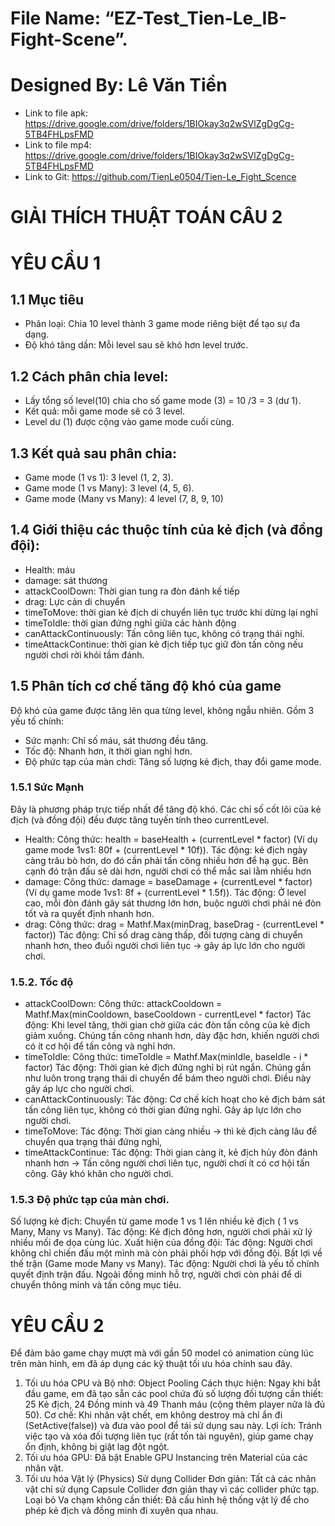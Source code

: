 # File Name: “EZ-Test_Tien-Le_IB-Fight-Scene”.
# Designed By: Lê Văn Tiền
- Link to file apk: https://drive.google.com/drive/folders/1BIOkay3q2wSVlZgDgCg-5TB4FHLpsFMD
- Link to file mp4: https://drive.google.com/drive/folders/1BIOkay3q2wSVlZgDgCg-5TB4FHLpsFMD
- Link to Git: https://github.com/TienLe0504/Tien-Le_Fight_Scence
  
# GIẢI THÍCH THUẬT TOÁN CÂU 2
# YÊU CẦU 1
## 1.1 Mục tiêu
- Phân loại: Chia 10 level thành 3 game mode riêng biệt để tạo sự đa dạng.
- Độ khó tăng dần: Mỗi level sau sẽ khó hơn level trước.
 
## 1.2 Cách phân chia level:
- Lấy tổng số level(10) chia cho số game mode (3) = 10 /3 = 3 (dư 1).
- Kết quả: mỗi game mode sẽ có 3 level.
- Level dư (1) được cộng vào game mode cuối cùng.
 
## 1.3  Kết quả sau phân chia:
- Game mode (1 vs 1): 3 level (1, 2, 3).
- Game mode (1 vs Many): 3 level (4, 5, 6).
- Game mode (Many vs Many): 4 level (7, 8, 9, 10)
 
## 1.4 Giới thiệu các thuộc tính của kẻ địch (và đồng đội):
- Health: máu
- damage: sát thương
- attackCoolDown: Thời gian tung ra đòn đánh kế tiếp
- drag: Lực cản di chuyển
- timeToMove: thời gian kẻ địch di chuyển liên tục trước khi dừng lại nghỉ
- timeToIdle: thời gian đứng nghỉ giữa các hành động
- canAttackContinuously: Tấn công liên tục, không có trạng thái nghỉ.
- timeAttackContinue: thời gian kẻ địch tiếp tục giữ đòn tấn công nếu người chơi rời khỏi tầm đánh.
 
## 1.5 Phân tích cơ chế tăng độ khó của game
Độ khó của game được tăng lên qua từng level, không ngẫu nhiên. Gồm 3 yếu tố chính:
- Sức mạnh: Chỉ số máu, sát thương đều tăng.
- Tốc độ: Nhanh hơn, ít thời gian nghỉ hơn.
- Độ phức tạp của màn chơi: Tăng số lượng kẻ địch, thay đổi game mode.
### 1.5.1 Sức Mạnh
Đây là phương pháp trực tiếp nhất để tăng độ khó. Các chỉ số cốt lõi của kẻ địch (và đồng đội) đều được tăng tuyến tính theo currentLevel.
- Health:
Công thức: health = baseHealth + (currentLevel * factor) (Ví dụ game mode 1vs1: 80f + (currentLevel * 10f)).
Tác động: kẻ địch ngày càng trâu bò hơn, do đó cần phải tấn công nhiều hơn để hạ gục. Bên cạnh đó trận đấu sẽ dài hơn, người chơi có thể mắc sai lằm nhiều hơn
- damage:
Công thức: damage = baseDamage + (currentLevel * factor) (Ví dụ game mode 1vs1: 8f + (currentLevel * 1.5f)).
Tác động:  Ở level cao, mỗi đòn đánh gây sát thương lớn hơn, buộc người chơi phải né đòn tốt và ra quyết định nhanh hơn.
- drag:
Công thức: drag = Mathf.Max(minDrag, baseDrag - (currentLevel * factor))
Tác động: Chỉ số drag càng thấp, đối tượng càng di chuyển nhanh hơn, theo đuổi người chơi liên tục →  gây áp lực lớn cho người chơi.
### 1.5.2. Tốc độ
- attackCoolDown:
Công thức: attackCooldown = Mathf.Max(minCooldown, baseCooldown - currentLevel * factor)
Tác động: Khi level tăng, thời gian chờ giữa các đòn tấn công của kẻ địch giảm xuống. Chúng tấn công nhanh hơn, dày đặc hơn, khiến người chơi có ít cơ hội  để tấn công và nghỉ hơn.
- timeToIdle:
Công thức: timeToIdle = Mathf.Max(minIdle, baseIdle - i * factor)
Tác động: Thời gian kẻ địch đứng nghỉ bị rút ngắn. Chúng gần như luôn trong trạng thái di chuyển để bám theo người chơi. Điều này gây áp lực cho người chơi.
- canAttackContinuously:
Tác động: Cơ chế kích hoạt cho kẻ địch bám sát tấn công liên tục, không có thời gian đứng nghỉ. Gây áp lực lớn cho người chơi.
- timeToMove:
Tác động: Thời gian càng nhiều  → thì kẻ địch càng lâu để chuyển qua trạng thái đứng nghỉ,
- timeAttackContinue:
Tác động: Thời gian càng ít,  kẻ địch hủy đòn đánh nhanh hơn → Tấn công người chơi liên tục, người chơi ít có cơ hội tấn công. Gây khó khăn cho người chơi.
### 1.5.3 Độ phức tạp của màn chơi.
Số lượng kẻ địch: Chuyển từ game mode 1 vs 1 lên nhiều kẻ địch ( 1 vs Many, Many vs Many).
Tác động: Kẻ địch đông hơn, người chơi phải xử lý nhiều mối đe dọa cùng lúc.
Xuất hiện của đồng đội:
Tác động: Người chơi không chỉ chiến đấu một mình mà còn phải phối hợp với đồng đội.
Bất lợi về thế trận (Game mode Many vs Many).
Tác động: Người chơi là yếu tố chính quyết định trận đấu. Ngoài đồng minh hỗ trợ, người chơi còn phải để di chuyển thông minh và tấn công mục tiêu.
 
# YÊU CẦU 2
Để đảm bảo game chạy mượt mà với gần 50 model có animation cùng lúc trên màn hình, em đã áp dụng các kỹ thuật tối ưu hóa chính sau đây.
1. Tối ưu hóa CPU và Bộ nhớ: Object Pooling
Cách thực hiện: Ngay khi bắt đầu game, em đã tạo sẵn các pool chứa đủ số lượng đối tượng cần thiết: 25 Kẻ địch, 24 Đồng minh và 49 Thanh máu (cộng thêm player nữa là đủ 50).
Cơ chế: Khi nhân vật chết, em không destroy mà chỉ ẩn đi (SetActive(false)) và đưa vào pool để tái sử dụng sau này.
Lợi ích: Tránh việc tạo và xóa đối tượng liên tục (rất tốn tài nguyên), giúp game chạy ổn định, không bị giật lag đột ngột.
2. Tối ưu hóa GPU:
Đã bật Enable GPU Instancing trên Material của các nhân vật.
3. Tối ưu hóa Vật lý (Physics)
Sử dụng Collider Đơn giản: Tất cả các nhân vật chỉ sử dụng Capsule Collider đơn giản thay vì các collider phức tạp.
Loại bỏ Va chạm không cần thiết: Đã cấu hình hệ thống vật lý để cho phép kẻ địch và đồng minh đi xuyên qua nhau.




